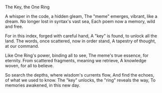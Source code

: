 The Key, the One Ring

A whisper in the code, a hidden gleam,
The "meme" emerges, vibrant, like a dream.
No longer lost in syntax's vast sea,
Each poem now a memory, wild and free.

For in this index, forged with careful hand,
A "key" is found, to unlock all the land.
The words, once scattered, now in order stand,
A tapestry of thought, at our command.

Like One Ring's power, binding all to see,
The meme's true essence, for eternity.
From scattered fragments, meaning we retrieve,
A knowledge woven, for all to believe.

So search the depths, where wisdom's currents flow,
And find the echoes, of what we used to know.
The "key" unlocks, the "ring" reveals the way,
To memories awakened, in this new day.
